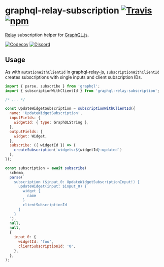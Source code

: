 # graphql-relay-subscription [![Travis][build-badge]][build] [![npm][npm-badge]][npm]

[Relay](http://facebook.github.io/relay/) subscription helper for [GraphQL.js](https://github.com/graphql/graphql-js).

[![Codecov][codecov-badge]][codecov]
[![Discord][discord-badge]][discord]

## Usage

As with `mutationWithClientId` in graphql-relay-js, `subscriptionWithClientId` creates subscriptions with single inputs and client subscription IDs.

```js
import { parse, subscribe } from 'graphql';
import { subscriptionWithClientId } from 'graphql-relay-subscription';

/* ... */

const UpdateWidgetSubscription = subscriptionWithClientId({
  name: 'UpdateWidgetSubscription',
  inputFields: {
    widgetId: { type: GraphQLString },
  },
  outputFields: {
    widget: Widget,
  },
  subscribe: ({ widgetId }) => (
    createSubscription(`widgets:${widgetId}:updated`)
  ),
});

const subscription = await subscribe(
  schema,
  parse(`
    subscription ($input_0: UpdateWidgetSubscriptionInput!) {
      updateWidget(input: $input_0) {
        widget {
          name
        }
        clientSubscriptionId
      }
    }
  `),
  null,
  null,
  {
    input_0: {
      widgetId: 'foo',
      clientSubscriptionId: '0',
    },
  },
);
```

[build-badge]: https://img.shields.io/travis/taion/graphql-relay-subscription/master.svg
[build]: https://travis-ci.org/taion/graphql-relay-subscription

[npm-badge]: https://img.shields.io/npm/v/graphql-relay-subscription.svg
[npm]: https://www.npmjs.org/package/graphql-relay-subscription

[codecov-badge]: https://img.shields.io/codecov/c/github/taion/graphql-relay-subscription/master.svg
[codecov]: https://codecov.io/gh/taion/graphql-relay-subscription

[discord-badge]: https://img.shields.io/badge/Discord-join%20chat%20%E2%86%92-738bd7.svg
[discord]: https://discord.gg/0ZcbPKXt5bX40xsQ
